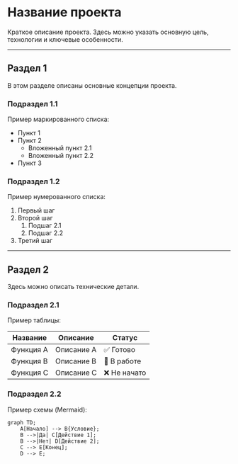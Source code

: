 # Название проекта

Краткое описание проекта. Здесь можно указать основную цель, технологии и ключевые особенности.

---

## Раздел 1

В этом разделе описаны основные концепции проекта.

### Подраздел 1.1

Пример маркированного списка:
- Пункт 1
- Пункт 2
  - Вложенный пункт 2.1
  - Вложенный пункт 2.2
- Пункт 3

### Подраздел 1.2

Пример нумерованного списка:
1. Первый шаг
2. Второй шаг
   1. Подшаг 2.1
   2. Подшаг 2.2
3. Третий шаг

---

## Раздел 2

Здесь можно описать технические детали.

### Подраздел 2.1

Пример таблицы:

| Название | Описание | Статус |
|----------|----------|--------|
| Функция A | Описание A | ✅ Готово |
| Функция B | Описание B | 🚧 В работе |
| Функция C | Описание C | ❌ Не начато |

### Подраздел 2.2

Пример схемы (Mermaid):

```mermaid
graph TD;
    A[Начало] --> B{Условие};
    B -->|Да| C[Действие 1];
    B -->|Нет| D[Действие 2];
    C --> E[Конец];
    D --> E;
